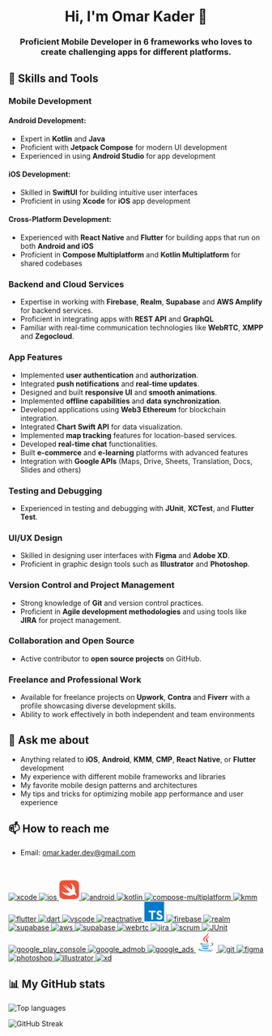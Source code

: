 <h1 align="center">Hi, I'm Omar Kader 👋</h1>
<h3 align="center">Proficient Mobile Developer in 6 frameworks who loves to create challenging apps for different platforms.</h3>

## 🚀 Skills and Tools

### Mobile Development
#### Android Development:
- Expert in **Kotlin** and **Java**
- Proficient with **Jetpack Compose** for modern UI development
- Experienced in using **Android Studio** for app development
#### iOS Development:
- Skilled in **SwiftUI** for building intuitive user interfaces
- Proficient in using **Xcode** for **iOS** app development
#### Cross-Platform Development:
- Experienced with **React Native** and **Flutter** for building apps that run on both **Android and iOS**
- Proficient in **Compose Multiplatform** and **Kotlin Multiplatform** for shared codebases

### Backend and Cloud Services
- Expertise in working with **Firebase**, **Realm**, **Supabase** and **AWS Amplify** for backend services.
- Proficient in integrating apps with **REST API** and **GraphQL**
- Familiar with real-time communication technologies like **WebRTC**, **XMPP** and **Zegocloud**.

### App Features
- Implemented **user authentication** and **authorization**.
- Integrated **push notifications** and **real-time updates**.
- Designed and built **responsive UI** and **smooth animations**.
- Implemented **offline capabilities** and **data synchronization**.
- Developed applications using **Web3 Ethereum** for blockchain integration.
- Integrated **Chart Swift API** for data visualization.
- Implemented **map tracking** features for location-based services.
- Developed **real-time chat** functionalities.
- Built **e-commerce** and **e-learning** platforms with advanced features
- Integration with **Google APIs** (Maps, Drive, Sheets, Translation, Docs, Slides and others)

### Testing and Debugging
- Experienced in testing and debugging with **JUnit**, **XCTest**, and **Flutter Test**.

### UI/UX Design
- Skilled in designing user interfaces with **Figma** and **Adobe XD**.
- Proficient in graphic design tools such as **Illustrator** and **Photoshop**.

### Version Control and Project Management
- Strong knowledge of **Git** and version control practices.
- Proficient in **Agile development methodologies** and using tools like **JIRA** for project management.

### Collaboration and Open Source
- Active contributor to **open source projects** on GitHub.

### Freelance and Professional Work
- Available for freelance projects on **Upwork**, **Contra** and **Fiverr** with a profile showcasing diverse development skills.
- Ability to work effectively in both independent and team environments

## 💬 Ask me about

- Anything related to **iOS**, **Android**, **KMM**, **CMP**, **React Native**, or **Flutter** development
- My experience with different mobile frameworks and libraries
- My favorite mobile design patterns and architectures
- My tips and tricks for optimizing mobile app performance and user experience

## 📫 How to reach me

- Email: omar.kader.dev@gmail.com
<br/>
<p align="left">
 <a href="https://developer.apple.com/xcode/" target="_blank" rel="noreferrer"> <img src="https://cdn.simpleicons.org/xcode/147EFB" alt="xcode" width="40" height="40"/> </a>
 <a href="https://developer.apple.com/ios" target="_blank" rel="noreferrer"> <img src="https://cdn.simpleicons.org/ios/9f9e9e" alt="ios" width="40" height="40"/> </a>
 <a href="https://developer.apple.com/swift/" target="_blank" rel="noreferrer"> <img src="https://raw.githubusercontent.com/devicons/devicon/master/icons/swift/swift-original.svg" alt="swift" width="40" height="40"/> </a>
 <a href="https://developer.android.com" target="_blank" rel="noreferrer"> <img src="https://cdn.simpleicons.org/android/34A853" alt="android" width="40" height="40"/> </a>
 <a href="https://kotlinlang.org" target="_blank" rel="noreferrer"> <img src="https://www.vectorlogo.zone/logos/kotlinlang/kotlinlang-icon.svg" alt="kotlin" width="40" height="40"/> </a>
 <a href="https://developer.android.com/jetpack/compose" target="_blank" rel="noreferrer"> <img src="https://raw.githubusercontent.com/gilbarbara/logos/52addcaa18dfecb4df77f3ee0753dca6b98187ad/logos/compose-multiplatform.svg" alt="compose-multiplatform" width="40" height="40"/> </a>
 <a href="https://lp.jetbrains.com/kmm-for-crossplatform-developers/" target="_blank" rel="noreferrer"> <img src="https://github.com/OmAr-Kader/OmAr-Kader/assets/137582672/78f1890b-2231-4d4d-84c6-e367597b41fd" alt="kmm" width="40" height="46"/> </a>  
 <a href="https://flutter.dev" target="_blank" rel="noreferrer"> <img src="https://www.vectorlogo.zone/logos/flutterio/flutterio-icon.svg" alt="flutter" width="40" height="40"/> </a>
 <a href="https://dart.dev" target="_blank" rel="noreferrer"> <img src="https://www.vectorlogo.zone/logos/dartlang/dartlang-icon.svg" alt="dart" width="40" height="40"/> </a>
 <a href="https://code.visualstudio.com/" target="_blank" rel="noreferrer"> <img src="https://www.vectorlogo.zone/logos/visualstudio_code/visualstudio_code-icon.svg" alt="vscode" width="40" height="40"/> </a>
 <a href="https://reactnative.dev/" target="_blank" rel="noreferrer"> <img src="https://reactnative.dev/img/header_logo.svg" alt="reactnative" width="40" height="40"/> </a>
 <a href="https://www.typescriptlang.org/" target="_blank" rel="noreferrer"> <img src="https://raw.githubusercontent.com/devicons/devicon/master/icons/typescript/typescript-original.svg" alt="typescript" width="40" height="40"/> </a> 
 <a href="https://firebase.google.com/" target="_blank" rel="noreferrer">  <img src="https://www.vectorlogo.zone/logos/firebase/firebase-icon.svg" alt="firebase" width="40" height="40"/> </a>
 <a href="https://realm.io/" target="_blank" rel="noreferrer"> <img src="https://raw.githubusercontent.com/bestofjs/bestofjs-webui/8665e8c267a0215f3159df28b33c365198101df5/public/logos/realm.svg" alt="realm" width="40" height="40"/> </a>
 <a href="https://supabase.com/" target="_blank" rel="noreferrer"> <img src="https://cdn.simpleicons.org/supabase/3FCF8E" alt="supabase" width="40" height="40"/> </a>
 <a href="https://docs.aws.amazon.com/s3/" target="_blank" rel="noreferrer"> <img src="https://github.com/OmAr-Kader/OmAr-Kader/assets/137582672/8b22dd6c-2f88-4451-af81-0d866f433898" alt="aws" width="40" height="40"/> </a>
 <a href="https://en.wikipedia.org/wiki/REST" target="_blank" rel="noreferrer"> <img src="https://user-images.githubusercontent.com/25181517/192107858-fe19f043-c502-4009-8c47-476fc89718ad.png" alt="supabase" width="40" height="40"/> </a>
 <a href="https://webrtc.org/" target="_blank" rel="noreferrer"> <img src="https://cdn.simpleicons.org/webrtc/333333" alt="webrtc" width="40" height="40"/> </a>
 <a href="https://www.atlassian.com/software/jira" target="_blank" rel="noreferrer"> <img src="https://www.vectorlogo.zone/logos/atlassian_jira/atlassian_jira-icon.svg" alt="jira" width="40" height="40"/> </a>
 <a href="https://www.scrum.org/" target="_blank" rel="noreferrer"> <img src="https://wac-cdn.atlassian.com/dam/jcr:9567a40e-6541-4905-bf08-dfe201aa80e7/illustrations-spot-Agile.svg?cdnVersion=1194" alt="scrum" width="40" height="40"/> </a>
 <a href="https://junit.org/junit5/" target="_blank" rel="noreferrer"> <img src="https://user-images.githubusercontent.com/25181517/117533873-484d4480-afef-11eb-9fad-67c8605e3592.png" alt="JUnit" width="40" height="40"/> </a>
 <a href="https://play.google.com/console/" target="_blank" rel="noreferrer"> <img src="https://www.vectorlogo.zone/logos/google_play/google_play-icon.svg" alt="google_play_console" width="40" height="40"/> </a>
 <a href="https://admob.google.com/" target="_blank" rel="noreferrer"> <img src="https://www.vectorlogo.zone/logos/google_admob/google_admob-icon.svg" alt="google_admob" width="40" height="40"/> </a>
 <a href="https://ads.google.com/" target="_blank" rel="noreferrer"> <img src="https://www.vectorlogo.zone/logos/google_ads/google_ads-icon.svg" alt="google_ads" width="40" height="40"/> </a>
 <a href="https://www.java.com" target="_blank" rel="noreferrer"> <img src="https://raw.githubusercontent.com/devicons/devicon/master/icons/java/java-original.svg" alt="java" width="40" height="40"/> </a>
 <a href="https://git-scm.com/" target="_blank" rel="noreferrer"> <img src="https://www.vectorlogo.zone/logos/git-scm/git-scm-icon.svg" alt="git" width="40" height="40"/> </a>
 <a href="https://www.figma.com/" target="_blank" rel="noreferrer"> <img src="https://www.vectorlogo.zone/logos/figma/figma-icon.svg" alt="figma" width="40" height="40"/> </a>
 <a href="https://www.photoshop.com/en" target="_blank" rel="noreferrer"> <img src="https://cdn.simpleicons.org/adobephotoshop/00a5f6" alt="photoshop" width="40" height="40"/> </a>
 <a href="https://www.adobe.com/in/products/illustrator.html" target="_blank" rel="noreferrer"> <img src="https://www.vectorlogo.zone/logos/adobe_illustrator/adobe_illustrator-icon.svg" alt="illustrator" width="40" height="40"/> </a> 
 <a href="https://www.adobe.com/products/xd.html" target="_blank" rel="noreferrer"> <img src="https://cdn.simpleicons.org/adobexd/FF61F6" alt="xd" width="40" height="40"/></a> 
</p>

## 📊 My GitHub stats

![Top languages](https://github-readme-stats.vercel.app/api/top-langs/?username=OmAr-Kader&layout=pie)

![GitHub Streak](https://github-readme-streak-stats.herokuapp.com?user=OmAr-Kader)

<!--

![Top languages](https://github-readme-stats.vercel.app/api/top-langs/?username=OmAr-Kader&layout=donut-vertical)
![Top languages](https://github-readme-stats.vercel.app/api/top-langs/?username=OmAr-Kader&layout=pie)

 https://simpleicons.org/
 https://www.vectorlogo.zone/
 https://github.com/marwin1991/profile-technology-icons/blob/main/README.md
 
 <a href="" target="_blank" rel="noreferrer"> <img src="" alt="" width="40" height="40"/> </a>

<p align="left">
 <a href="https://github.com/ryo-ma/github-profile-trophy">
  <img src="https://github-profile-trophy.vercel.app/?username=OmAr-Kader" alt="OmAr-Kader" />
 </a>
</p>

![GitHub stats](https://github-readme-stats.vercel.app/api?username=OmAr-Kader&show_icons=true&theme=radical)
-->
